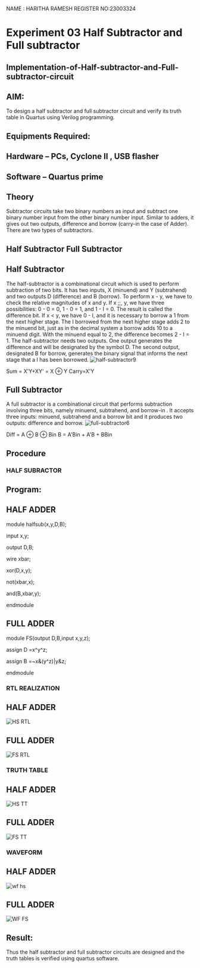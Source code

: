 NAME : HARITHA RAMESH
REGISTER NO:23003324
# Experiment 03 Half Subtractor and Full subtractor
## Implementation-of-Half-subtractor-and-Full-subtractor-circuit
## AIM:
To design a half subtractor and full subtractor circuit and verify its truth table in Quartus using Verilog programming.

## Equipments Required:
## Hardware – PCs, Cyclone II , USB flasher
## Software – Quartus prime
## Theory
Subtractor circuits take two binary numbers as input and subtract one binary number input from the other binary number input. Similar to adders, it gives out two outputs, difference and borrow (carry-in the case of Adder). There are two types of subtractors.

## Half Subtractor Full Subtractor
## Half Subtractor
The half-subtractor is a combinational circuit which is used to perform subtraction of two bits. It has two inputs, X (minuend) and Y (subtrahend) and two outputs D (difference) and B (borrow). To perform x - y, we have to check the relative magnitudes of x and y. If x ;;, y, we have three possibilities: 0 - 0 = 0, 1 - 0 = 1, and 1 - I = 0. The result is called the difference bit. If x < y, we have 0 - I, and it is necessary to borrow a 1 from the next higher stage. The I borrowed from the next higher stage adds 2 to the minuend bit, just as in the decimal system a borrow adds 10 to a minuend digit. With the minuend equal to 2, the difference becomes 2 - I = 1. The half-subtractor needs two outputs. One output generates the difference and will be designated by the symbol D. The second output, designated B for borrow, generates the binary signal that informs the next stage that a I has been borrowed.
![half-subtractor9](https://user-images.githubusercontent.com/36288975/166112538-58c3bc7c-ee5d-4e6a-ac8d-8e8328efe27a.png)


Sum = X'Y+XY' = X ⊕ Y
Carry=X'Y

## Full Subtractor
A full subtractor is a combinational circuit that performs subtraction involving three bits, namely minuend, subtrahend, and borrow-in . It accepts three inputs: minuend, subtrahend and a borrow bit and it produces two outputs: difference and borrow. 
![full-subtractor6](https://user-images.githubusercontent.com/36288975/166112541-24c68359-3de8-4674-ae22-8272ffc385ed.png)


Diff = A ⊕ B ⊕ Bin B = A'Bin + A'B + BBin

## Procedure



### HALF SUBRACTOR


## Program:
## HALF ADDER
module halfsub(x,y,D,B);

input x,y;

output D,B;

wire xbar;

xor(D,x,y);

not(xbar,x);

and(B,xbar,y);

endmodule 

## FULL ADDER
module FS(output D,B,input x,y,z);

assign D =x^y^z;

assign B =~x&(y^z)|y&z;

endmodule 

### RTL REALIZATION
## HALF ADDER

![HS RTL](https://github.com/23003324/Experiment--03-Half-Subtractor-and-Full-subtractor/assets/140035234/b66effa2-b83a-41ab-af79-ed0d448422fd)
 ## FULL ADDER
 ![FS RTL](https://github.com/23003324/Experiment--03-Half-Subtractor-and-Full-subtractor/assets/140035234/bc447a53-3707-44ae-8ba9-d6f975a4dd4b)


### TRUTH TABLE
## HALF ADDER
![HS TT](https://github.com/23003324/Experiment--03-Half-Subtractor-and-Full-subtractor/assets/140035234/71381bb1-4224-4c90-8298-10ce64790594)
## FULL ADDER
![FS TT](https://github.com/23003324/Experiment--03-Half-Subtractor-and-Full-subtractor/assets/140035234/8b65e0a5-7ae6-48a2-86d4-114ef305184f)


### WAVEFORM
## HALF ADDER
![wf hs](https://github.com/23003324/Experiment--03-Half-Subtractor-and-Full-subtractor/assets/140035234/f20b8ce4-3648-443c-98e5-5f8f213a12ab)
## FULL ADDER
![WF FS](https://github.com/23003324/Experiment--03-Half-Subtractor-and-Full-subtractor/assets/140035234/66065dff-e92c-4197-a4e9-631b31e6b34a)



## Result:
Thus the half subtractor and full subtractor circuits are designed and the truth tables is verified using quartus software.
